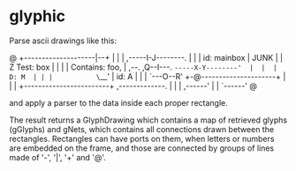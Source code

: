 # glyphic

Parse ascii drawings like this:

@
           +--------------------|--+
           |                    |  |
     ,-----I-J--------.         |  |
     | id: mainbox    |  JUNK   |  |
     Z Test: box      |         |  |
     | Contains: foo, |  ,--.  ,Q--I---.
     `-----X-Y--------'  |  |  | D: M  |
           | |           \`__'  | id: A |
           | |                 \`---O--R'
           +-@---------------------+  |
             |                        |
             +------------------------+
        ,-------------.
        |             |
        |      ,------'
        |      |
        `------'
@

and apply a parser to the data inside each proper rectangle.

The result returns a GlyphDrawing which contains a map of retrieved glyphs (gGlyphs) and
gNets, which contains all connections drawn between the rectangles.  Rectangles can have
ports on them, when letters or numbers are embedded on the frame, and those are connected
by groups of lines made of '-', '|', '+' and '@'.


